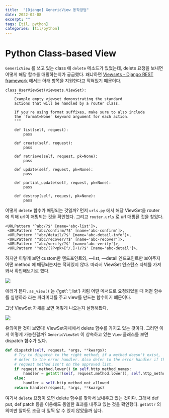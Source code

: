 ```yaml
---
title:  "[Django] GenericView 동작방법"
date: 2022-02-08
excerpt: ""
tags: [til, python]
categories: [til/python]
---
```


# Python Class-based View
`GenericView` 를 쓰고 있는 class 에 `delete` 메소드가 있었는데, delete 요청을 보내면 어떻게 해당 함수를 매핑하는지가 궁금했다. 왜냐하면 [Viewsets - Django REST framework](https://www.django-rest-framework.org/api-guide/viewsets/#genericviewset) 에서는 아래 항목을 지원한다고 적혀있기 떄문이다.
```
class UserViewSet(viewsets.ViewSet):
    """
    Example empty viewset demonstrating the standard
    actions that will be handled by a router class.

    If you're using format suffixes, make sure to also include
    the `format=None` keyword argument for each action.
    """

    def list(self, request):
        pass

    def create(self, request):
        pass

    def retrieve(self, request, pk=None):
        pass

    def update(self, request, pk=None):
        pass

    def partial_update(self, request, pk=None):
        pass

    def destroy(self, request, pk=None):
        pass

```

어떻게 `delete` 함수가 매핑되는 것일까? 먼저 `urls.py` 에서 해당 ViewSet을 router 에 의해 url이 매핑되는 것을 확인했다. 그리고 `router.urls` 로 url 매핑된 것을 찾았다.
```
<URLPattern '^abc/?$' [name='abc-list']>,
 <URLPattern '^abc/confirm/?$' [name='abc-confirm']>,
 <URLPattern '^abc/detail/?$' [name='abc-detail-info']>,
 <URLPattern '^abc/recover/?$' [name='abc-recover']>,
 <URLPattern '^abc/verify/?$' [name='abc-verify']>,
 <URLPattern '^abc/(?P<pk>[^/.]+)/?$' [name='abc-detail']>,
```

하지만 이렇게 보면 custom한 엔드포인트와, —list, —detail 엔드포인트만 보여주지 어떤 method 에 매핑되는지는 적혀있지 않다.
따라서 ViewSet 인스턴스 자체를 가져와서 확인해보기로 했다.

![](56C4EC9C-6531-4046-930D-48B03F0FA923.png)

에러가 뜬다. `as_view()` 는 {‘get’: ‘;list’} 처럼 어떤 메서드로 요청되었을 때 어떤 함수를 실행하라 라는 파라미터를 주고 view를 만드는 함수이기 떄문이다.

그냥 ViewSet 자체를 보면 어떻게 나오는지 실행해봤다.

![](22C3CD92-24DA-428D-A6A9-F9D68FB68C59.png)

유의미한 것이 보였다! ViewSet자체에서 delete 함수를 가지고 있는 것이다. 그러면 이게 어떻게 가능한걸까? `GenericViewSet` 이 상속하고 있는 `View` 클래스를 보면 dispatch 함수가 있다.

``` python
def dispatch(self, request, *args, **kwargs):
    # Try to dispatch to the right method; if a method doesn't exist,
    # defer to the error handler. Also defer to the error handler if the
    # request method isn't on the approved list.
    if request.method.lower() in self.http_method_names:
        handler = getattr(self, request.method.lower(), self.http_method_not_allowed)
    else:
        handler = self.http_method_not_allowed
    return handler(request, *args, **kwargs)

```

여기서 `delete` 요청이 오면 delete 함수를 찾아서 보내주고 있는 것이다.  그래서 def put, def patch 등을 이용해도 동일한 효과를 내주고 있는 것을 확인했다. `getattr` 의 의미만 알아도 조금 더 일찍 알 수 있지 않았을까 싶다.
